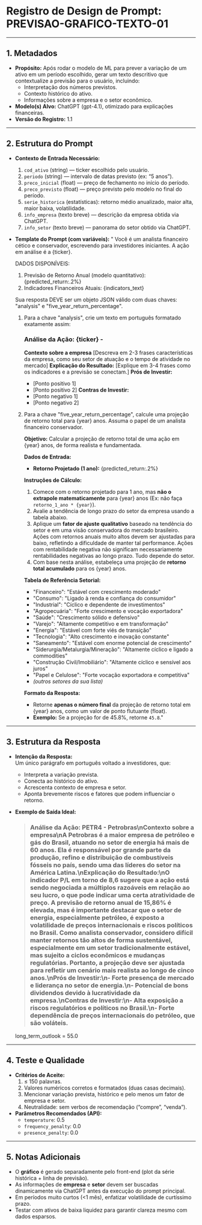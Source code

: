 # Registro de Design de Prompt: PREVISAO-GRAFICO-TEXTO-01

---

## 1. Metadados
- **Propósito:** Após rodar o modelo de ML para prever a variação de um ativo em um período escolhido, gerar um texto descritivo que contextualize a previsão para o usuário, incluindo:
  - Interpretação dos números previstos.
  - Contexto histórico do ativo.
  - Informações sobre a empresa e o setor econômico.
- **Modelo(s) Alvo:** ChatGPT (gpt-4.1), otimizado para explicações financeiras.
- **Versão do Registro:** 1.1

---

## 2. Estrutura do Prompt
- **Contexto de Entrada Necessário:**  
  1. `cod_ativo` (string) — ticker escolhido pelo usuário.  
  2. `periodo` (string) — intervalo de datas previsto (ex: “5 anos”).  
  3. `preco_inicial` (float) — preço de fechamento no início do período.  
  4. `preco_previsto` (float) — preço previsto pelo modelo no final do período.  
  5. `serie_historica` (estatísticas): retorno médio anualizado, maior alta, maior baixa, volatilidade.  
  6. `info_empresa` (texto breve) — descrição da empresa obtida via ChatGPT.  
  7. `info_setor` (texto breve) — panorama do setor obtido via ChatGPT.

- **Template do Prompt (com variáveis):**
"
  Você é um analista financeiro cético e conservador, escrevendo para investidores iniciantes.
    A ação em análise é a {ticker}.

    DADOS DISPONÍVEIS:
    1.  Previsão de Retorno Anual (modelo quantitativo): {predicted_return:.2%}
    2.  Indicadores Financeiros Atuais:
        {indicators_text}

    Sua resposta DEVE ser um objeto JSON válido com duas chaves: "analysis" e "five_year_return_percentage".

    1.  Para a chave "analysis", crie um texto em português formatado exatamente assim:
        ### Análise da Ação: {ticker} - <nome da empresa>
        **Contexto sobre a empresa**
        [Descreva em 2-3 frases características da empresa, como seu setor de atuação e o tempo de atividade no mercado]
        **Explicação do Resultado:**
        [Explique em 3-4 frases como os indicadores e a previsão se conectam.]
        **Prós de Investir:**
        - [Ponto positivo 1]
        - [Ponto positivo 2]
        **Contras de Investir:**
        - [Ponto negativo 1]
        - [Ponto negativo 2]

    2.  Para a chave "five_year_return_percentage", calcule uma projeção de retorno total para {year} anos.
        Assuma o papel de um analista financeiro conservador.

        **Objetivo:** Calcular a projeção de retorno total de uma ação em {year} anos, de forma realista e fundamentada.

        **Dados de Entrada:**
        * **Retorno Projetado (1 ano):** {predicted_return:.2%}

        **Instruções de Cálculo:**
        1.  Comece com o retorno projetado para 1 ano, mas **não o extrapole matematicamente** para {year} anos (Ex: não faça `retorno_1_ano * {year}`).
        2.  Avalie a tendência de longo prazo do setor da empresa usando a tabela abaixo.
        3.  Aplique um **fator de ajuste qualitativo** baseado na tendência do setor e em uma visão conservadora do mercado brasileiro. Ações com retornos anuais muito altos devem ser ajustadas para baixo, refletindo a dificuldade de manter tal performance. Ações com rentabilidade negativa não significam necessariamente rentabilidades negativas ao longo prazo. Tudo depende do setor.
        4.  Com base nesta análise, estabeleça uma projeção de **retorno total acumulado** para os {year} anos.

        **Tabela de Referência Setorial:**
        * "Financeiro": "Estável com crescimento moderado"
        * "Consumo": "Ligado à renda e confiança do consumidor"
        * "Industrial": "Cíclico e dependente de investimentos"
        * "Agropecuária": "Forte crescimento e vocação exportadora"
        * "Saúde": "Crescimento sólido e defensivo"
        * "Varejo": "Altamente competitivo e em transformação"
        * "Energia": "Estável com forte viés de transição"
        * "Tecnologia": "Alto crescimento e inovação constante"
        * "Saneamento": "Estável com enorme potencial de crescimento"
        * "Siderurgia/Metalurgia/Mineração": "Altamente cíclico e ligado a commodities"
        * "Construção Civil/Imobiliário": "Altamente cíclico e sensível aos juros"
        * "Papel e Celulose": "Forte vocação exportadora e competitiva"
        * *(outros setores da sua lista)*

        **Formato da Resposta:**
        * Retorne **apenas o número final** da projeção de retorno total em {year} anos, como um valor de ponto flutuante (float).
        * **Exemplo:** Se a projeção for de 45.8%, retorne `45.8`."

---

## 3. Estrutura da Resposta
- **Intenção da Resposta:**  
  Um único parágrafo em português voltado a investidores, que:
  - Interpreta a variação prevista.
  - Conecta ao histórico do ativo.
  - Acrescenta contexto de empresa e setor.
  - Aponta brevemente riscos e fatores que podem influenciar o retorno.
- **Exemplo de Saída Ideal:**  
  > ### Análise da Ação: PETR4 - Petrobras\n**Contexto sobre a empresa**\nA Petrobras é a maior empresa de petróleo e gás do Brasil, atuando no setor de energia há mais de 60 anos. Ela é responsável por grande parte da produção, refino e distribuição de combustíveis fósseis no país, sendo uma das líderes do setor na América Latina.\n**Explicação do Resultado:**\nO indicador P/L em torno de 8,6 sugere que a ação está sendo negociada a múltiplos razoáveis em relação ao seu lucro, o que pode indicar uma certa atratividade de preço. A previsão de retorno anual de 15,86% é elevada, mas é importante destacar que o setor de energia, especialmente petróleo, é exposto a volatilidade de preços internacionais e riscos políticos no Brasil. Como analista conservador, considero difícil manter retornos tão altos de forma sustentável, especialmente em um setor tradicionalmente estável, mas sujeito a ciclos econômicos e mudanças regulatórias. Portanto, a projeção deve ser ajustada para refletir um cenário mais realista ao longo de cinco anos.\n**Prós de Investir:**\n- Forte presença de mercado e liderança no setor de energia.\n- Potencial de bons dividendos devido à lucratividade da empresa.\n**Contras de Investir:**\n- Alta exposição a riscos regulatórios e políticos no Brasil.\n- Forte dependência de preços internacionais do petróleo, que são voláteis.

  long_term_outlook = 55.0

---

## 4. Teste e Qualidade
- **Critérios de Aceite:**  
  1. ≤ 150 palavras.  
  2. Valores numéricos corretos e formatados (duas casas decimais).  
  3. Mencionar variação prevista, histórico e pelo menos um fator de empresa e setor.  
  4. Neutralidade: sem verbos de recomendação (“compre”, “venda”).  
- **Parâmetros Recomendados (API):**  
  - `temperature`: 0.5  
  - `frequency_penalty`: 0.0  
  - `presence_penalty`: 0.0

---

## 5. Notas Adicionais
- O **gráfico** é gerado separadamente pelo front-end (plot da série histórica + linha de previsão).  
- As informações de **empresa** e **setor** devem ser buscadas dinamicamente via ChatGPT antes da execução do prompt principal.  
- Em períodos muito curtos (<1 mês), enfatizar volatilidade de curtíssimo prazo.  
- Testar com ativos de baixa liquidez para garantir clareza mesmo com dados esparsos.
